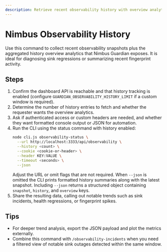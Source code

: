 ```yaml
---
description: Retrieve recent observability history with overview analytics from Nimbus Guardian.
---
```


# Nimbus Observability History

Use this command to collect recent observability snapshots plus the aggregated history overview analytics that Nimbus Guardian
exposes. It is ideal for diagnosing sink regressions or summarizing recent fingerprint activity.

## Steps
1. Confirm the dashboard API is reachable and that history tracking is enabled (configure `GUARDIAN_OBSERVABILITY_HISTORY_LIMIT`
   if a custom window is required).
2. Determine the number of history entries to fetch and whether the requester wants the overview analytics.
3. Ask if authenticated access or custom headers are needed, and whether they want formatted console output or JSON for
   automation.
4. Run the CLI using the status command with history enabled:
   ```bash
   node cli.js observability-status \
     --url http://localhost:3333/api/observability \
     --history <count> \
     --cookie <cookie-or-header> \
     --header KEY:VALUE \
     --timeout <seconds> \
     --json
   ```
   Adjust the URL or omit flags that are not required. When `--json` is omitted the CLI prints formatted history summaries along
   with the latest snapshot. Including `--json` returns a structured object containing `snapshot`, `history`, and `overview` keys.
5. Share the resulting data, calling out notable trends such as sink incidents, health regressions, or fingerprint spikes.

## Tips
- For deeper trend analysis, export the JSON payload and plot the metrics externally.
- Combine this command with `/observability-incidents` when you need a filtered view of notable sink outages detected within the
  same window.

